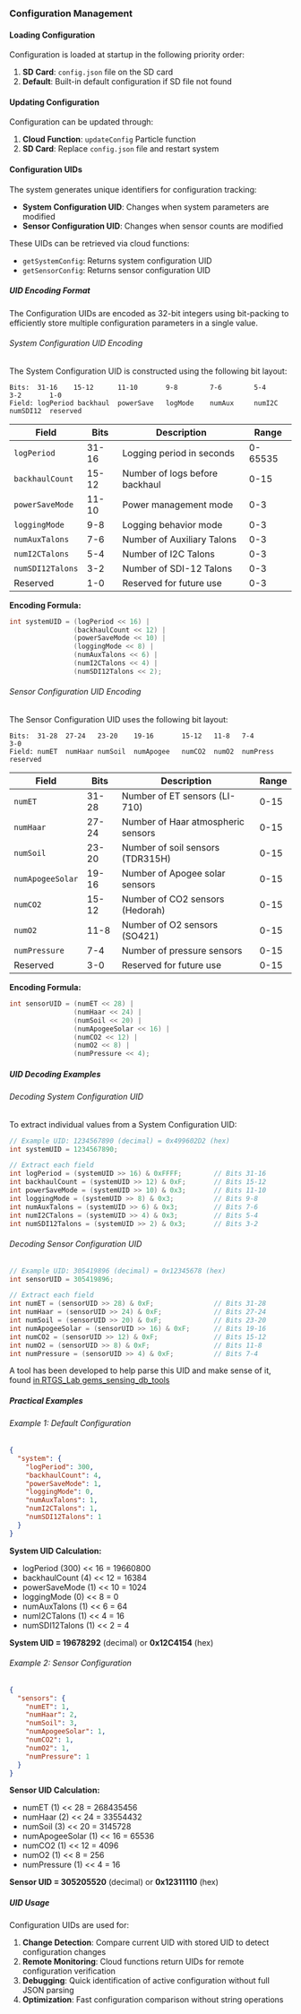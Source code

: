 ### Configuration Management

#### Loading Configuration

Configuration is loaded at startup in the following priority order:

1. **SD Card**: `config.json` file on the SD card
2. **Default**: Built-in default configuration if SD file not found

#### Updating Configuration

Configuration can be updated through:

1. **Cloud Function**: `updateConfig` Particle function
2. **SD Card**: Replace `config.json` file and restart system

#### Configuration UIDs

The system generates unique identifiers for configuration tracking:

- **System Configuration UID**: Changes when system parameters are modified
- **Sensor Configuration UID**: Changes when sensor counts are modified

These UIDs can be retrieved via cloud functions:
- `getSystemConfig`: Returns system configuration UID
- `getSensorConfig`: Returns sensor configuration UID

##### UID Encoding Format

The Configuration UIDs are encoded as 32-bit integers using bit-packing to efficiently store multiple configuration parameters in a single value.

###### System Configuration UID Encoding

The System Configuration UID is constructed using the following bit layout:

```
Bits:  31-16    15-12      11-10       9-8        7-6        5-4        3-2       1-0
Field: logPeriod backhaul  powerSave   logMode    numAux     numI2C     numSDI12  reserved
```

| Field | Bits | Description | Range |
|-------|------|-------------|-------|
| `logPeriod` | 31-16 | Logging period in seconds | 0-65535 |
| `backhaulCount` | 15-12 | Number of logs before backhaul | 0-15 |
| `powerSaveMode` | 11-10 | Power management mode | 0-3 |
| `loggingMode` | 9-8 | Logging behavior mode | 0-3 |
| `numAuxTalons` | 7-6 | Number of Auxiliary Talons | 0-3 |
| `numI2CTalons` | 5-4 | Number of I2C Talons | 0-3 |
| `numSDI12Talons` | 3-2 | Number of SDI-12 Talons | 0-3 |
| Reserved | 1-0 | Reserved for future use | 0-3 |

**Encoding Formula:**
```cpp
int systemUID = (logPeriod << 16) | 
                (backhaulCount << 12) | 
                (powerSaveMode << 10) | 
                (loggingMode << 8) | 
                (numAuxTalons << 6) | 
                (numI2CTalons << 4) | 
                (numSDI12Talons << 2);
```

###### Sensor Configuration UID Encoding

The Sensor Configuration UID uses the following bit layout:

```
Bits:  31-28  27-24   23-20    19-16       15-12   11-8   7-4        3-0
Field: numET  numHaar numSoil  numApogee   numCO2  numO2  numPress   reserved
```

| Field | Bits | Description | Range |
|-------|------|-------------|-------|
| `numET` | 31-28 | Number of ET sensors (LI-710) | 0-15 |
| `numHaar` | 27-24 | Number of Haar atmospheric sensors | 0-15 |
| `numSoil` | 23-20 | Number of soil sensors (TDR315H) | 0-15 |
| `numApogeeSolar` | 19-16 | Number of Apogee solar sensors | 0-15 |
| `numCO2` | 15-12 | Number of CO2 sensors (Hedorah) | 0-15 |
| `numO2` | 11-8 | Number of O2 sensors (SO421) | 0-15 |
| `numPressure` | 7-4 | Number of pressure sensors | 0-15 |
| Reserved | 3-0 | Reserved for future use | 0-15 |

**Encoding Formula:**
```cpp
int sensorUID = (numET << 28) | 
                (numHaar << 24) | 
                (numSoil << 20) | 
                (numApogeeSolar << 16) | 
                (numCO2 << 12) | 
                (numO2 << 8) | 
                (numPressure << 4);
```

##### UID Decoding Examples

###### Decoding System Configuration UID

To extract individual values from a System Configuration UID:

```cpp
// Example UID: 1234567890 (decimal) = 0x499602D2 (hex)
int systemUID = 1234567890;

// Extract each field
int logPeriod = (systemUID >> 16) & 0xFFFF;        // Bits 31-16
int backhaulCount = (systemUID >> 12) & 0xF;       // Bits 15-12
int powerSaveMode = (systemUID >> 10) & 0x3;       // Bits 11-10
int loggingMode = (systemUID >> 8) & 0x3;          // Bits 9-8
int numAuxTalons = (systemUID >> 6) & 0x3;         // Bits 7-6
int numI2CTalons = (systemUID >> 4) & 0x3;         // Bits 5-4
int numSDI12Talons = (systemUID >> 2) & 0x3;       // Bits 3-2
```

###### Decoding Sensor Configuration UID

```cpp
// Example UID: 305419896 (decimal) = 0x12345678 (hex)
int sensorUID = 305419896;

// Extract each field
int numET = (sensorUID >> 28) & 0xF;               // Bits 31-28
int numHaar = (sensorUID >> 24) & 0xF;             // Bits 27-24
int numSoil = (sensorUID >> 20) & 0xF;             // Bits 23-20
int numApogeeSolar = (sensorUID >> 16) & 0xF;      // Bits 19-16
int numCO2 = (sensorUID >> 12) & 0xF;              // Bits 15-12
int numO2 = (sensorUID >> 8) & 0xF;                // Bits 11-8
int numPressure = (sensorUID >> 4) & 0xF;          // Bits 7-4
```

A tool has been developed to help parse this UID and make sense of it, found [in RTGS_Lab gems_sensing_db_tools](https://github.com/RTGS-Lab/gems_sensing_db_tools)

##### Practical Examples

###### Example 1: Default Configuration
```json
{
  "system": {
    "logPeriod": 300,
    "backhaulCount": 4,
    "powerSaveMode": 1,
    "loggingMode": 0,
    "numAuxTalons": 1,
    "numI2CTalons": 1,
    "numSDI12Talons": 1
  }
}
```

**System UID Calculation:**
- logPeriod (300) << 16 = 19660800
- backhaulCount (4) << 12 = 16384
- powerSaveMode (1) << 10 = 1024
- loggingMode (0) << 8 = 0
- numAuxTalons (1) << 6 = 64
- numI2CTalons (1) << 4 = 16
- numSDI12Talons (1) << 2 = 4

**System UID = 19678292** (decimal) or **0x12C4154** (hex)

###### Example 2: Sensor Configuration
```json
{
  "sensors": {
    "numET": 1,
    "numHaar": 2,
    "numSoil": 3,
    "numApogeeSolar": 1,
    "numCO2": 1,
    "numO2": 1,
    "numPressure": 1
  }
}
```

**Sensor UID Calculation:**
- numET (1) << 28 = 268435456
- numHaar (2) << 24 = 33554432
- numSoil (3) << 20 = 3145728
- numApogeeSolar (1) << 16 = 65536
- numCO2 (1) << 12 = 4096
- numO2 (1) << 8 = 256
- numPressure (1) << 4 = 16

**Sensor UID = 305205520** (decimal) or **0x12311110** (hex)

##### UID Usage

Configuration UIDs are used for:

1. **Change Detection**: Compare current UID with stored UID to detect configuration changes
2. **Remote Monitoring**: Cloud functions return UIDs for remote configuration verification
3. **Debugging**: Quick identification of active configuration without full JSON parsing
4. **Optimization**: Fast configuration comparison without string operations